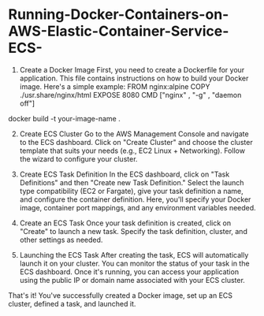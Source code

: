 # Running-Docker-Containers-on-AWS-Elastic-Container-Service-ECS-
1. Create a Docker Image
First, you need to create a Dockerfile for your application. This file contains instructions on how to build your Docker image. Here's a simple example:
FROM nginx:alpine
COPY ./usr.share/nginx/html
EXPOSE 8080
CMD ["nginx" , "-g" , "daemon off"]

docker build -t your-image-name .

2. Create ECS Cluster
Go to the AWS Management Console and navigate to the ECS dashboard. Click on "Create Cluster" and choose the cluster template that suits your needs (e.g., EC2 Linux + Networking). Follow the wizard to configure your cluster.

3. Create ECS Task Definition
In the ECS dashboard, click on "Task Definitions" and then "Create new Task Definition." Select the launch type compatibility (EC2 or Fargate), give your task definition a name, and configure the container definition. Here, you'll specify your Docker image, container port mappings, and any environment variables needed.

4. Create an ECS Task
Once your task definition is created, click on "Create" to launch a new task. Specify the task definition, cluster, and other settings as needed.

5. Launching the ECS Task
After creating the task, ECS will automatically launch it on your cluster. You can monitor the status of your task in the ECS dashboard. Once it's running, you can access your application using the public IP or domain name associated with your ECS cluster.

That's it! You've successfully created a Docker image, set up an ECS cluster, defined a task, and launched it.
